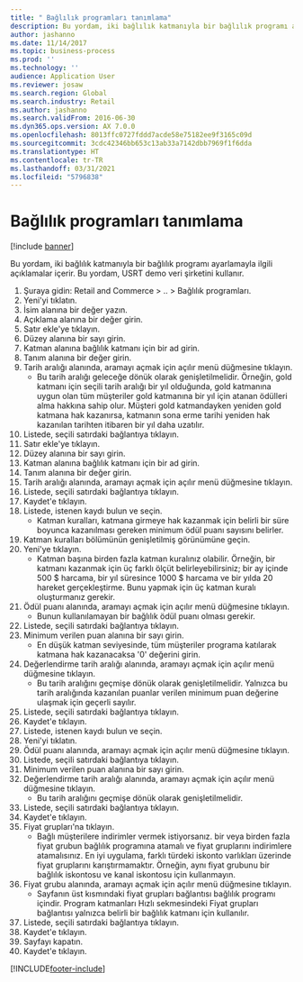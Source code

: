 ```yaml
---
title: " Bağlılık programları tanımlama"
description: Bu yordam, iki bağlılık katmanıyla bir bağlılık programı ayarlamayla ilgili açıklamalar içerir.
author: jashanno
ms.date: 11/14/2017
ms.topic: business-process
ms.prod: ''
ms.technology: ''
audience: Application User
ms.reviewer: josaw
ms.search.region: Global
ms.search.industry: Retail
ms.author: jashanno
ms.search.validFrom: 2016-06-30
ms.dyn365.ops.version: AX 7.0.0
ms.openlocfilehash: 8013ffc0727fddd7acde58e75182ee9f3165c09d
ms.sourcegitcommit: 3cdc42346bb653c13ab33a7142dbb7969f1f6dda
ms.translationtype: HT
ms.contentlocale: tr-TR
ms.lasthandoff: 03/31/2021
ms.locfileid: "5796838"
---
```

# <a name="define-loyalty-programs"></a> Bağlılık programları tanımlama

[!include [banner](../includes/banner.md)]

Bu yordam, iki bağlılık katmanıyla bir bağlılık programı ayarlamayla ilgili açıklamalar içerir. Bu yordam, USRT demo veri şirketini kullanır.

1. Şuraya gidin: Retail and Commerce > .. > Bağlılık programları.
2. Yeni'yi tıklatın.
3. İsim alanına bir değer yazın.
4. Açıklama alanına bir değer girin.
5. Satır ekle'ye tıklayın.
6. Düzey alanına bir sayı girin.
7. Katman alanına bağlılık katmanı için bir ad girin.
8. Tanım alanına bir değer girin.
9. Tarih aralığı alanında, aramayı açmak için açılır menü düğmesine tıklayın.
    * Bu tarih aralığı geleceğe dönük olarak genişletilmelidir. Örneğin, gold katmanı için seçili tarih aralığı bir yıl olduğunda, gold katmanına uygun olan tüm müşteriler gold katmanına bir yıl için atanan ödülleri alma hakkına sahip olur. Müşteri gold katmandayken yeniden gold katmana hak kazanırsa, katmanın sona erme tarihi yeniden hak kazanılan tarihten itibaren bir yıl daha uzatılır.  
10. Listede, seçili satırdaki bağlantıya tıklayın.
11. Satır ekle'ye tıklayın.
12. Düzey alanına bir sayı girin.
13. Katman alanına bağlılık katmanı için bir ad girin.
14. Tanım alanına bir değer girin.
15. Tarih aralığı alanında, aramayı açmak için açılır menü düğmesine tıklayın.
16. Listede, seçili satırdaki bağlantıya tıklayın.
17. Kaydet'e tıklayın.
18. Listede, istenen kaydı bulun ve seçin.
    * Katman kuralları, katmana girmeye hak kazanmak için belirli bir süre boyunca kazanılması gereken minimum ödül puanı sayısını belirler.  
19. Katman kuralları bölümünün genişletilmiş görünümüne geçin.
20. Yeni'ye tıklayın.
    * Katman başına birden fazla katman kuralınız olabilir. Örneğin, bir katmanı kazanmak için üç farklı ölçüt belirleyebilirsiniz; bir ay içinde 500 $ harcama, bir yıl süresince 1000 $ harcama ve bir yılda 20 hareket gerçekleştirme. Bunu yapmak için üç katman kuralı oluşturmanız gerekir.  
21. Ödül puanı alanında, aramayı açmak için açılır menü düğmesine tıklayın.
    * Bunun kullanılamayan bir bağlılık ödül puanı olması gerekir.  
22. Listede, seçili satırdaki bağlantıya tıklayın.
23. Minimum verilen puan alanına bir sayı girin.
    * En düşük katman seviyesinde, tüm müşteriler programa katılarak katmana hak kazanacaksa '0' değerini girin.  
24. Değerlendirme tarih aralığı alanında, aramayı açmak için açılır menü düğmesine tıklayın.
    * Bu tarih aralığını geçmişe dönük olarak genişletilmelidir. Yalnızca bu tarih aralığında kazanılan puanlar verilen minimum puan değerine ulaşmak için geçerli sayılır.  
25. Listede, seçili satırdaki bağlantıya tıklayın.
26. Kaydet'e tıklayın.
27. Listede, istenen kaydı bulun ve seçin.
28. Yeni'yi tıklatın.
29. Ödül puanı alanında, aramayı açmak için açılır menü düğmesine tıklayın.
30. Listede, seçili satırdaki bağlantıya tıklayın.
31. Minimum verilen puan alanına bir sayı girin.
32. Değerlendirme tarih aralığı alanında, aramayı açmak için açılır menü düğmesine tıklayın.
    * Bu tarih aralığını geçmişe dönük olarak genişletilmelidir.  
33. Listede, seçili satırdaki bağlantıya tıklayın.
34. Kaydet'e tıklayın.
35. Fiyat grupları'na tıklayın.
    * Bağlı müşterilere indirimler vermek istiyorsanız. bir veya birden fazla fiyat grubun bağlılık programına atamalı ve fiyat gruplarını indirimlere atamalısınız. En iyi uygulama, farklı türdeki iskonto varlıkları üzerinde fiyat gruplarını karıştırmamaktır.  Örneğin, aynı fiyat grubunu bir bağlılık iskontosu ve kanal iskontosu için kullanmayın.  
36. Fiyat grubu alanında, aramayı açmak için açılır menü düğmesine tıklayın.
    * Sayfanın üst kısmındaki fiyat grupları bağlantısı bağlılık programı içindir. Program katmanları Hızlı sekmesindeki Fiyat grupları bağlantısı yalnızca belirli bir bağlılık katmanı için kullanılır.  
37. Listede, seçili satırdaki bağlantıya tıklayın.
38. Kaydet'e tıklayın.
39. Sayfayı kapatın.
40. Kaydet'e tıklayın.



[!INCLUDE[footer-include](../../includes/footer-banner.md)]
